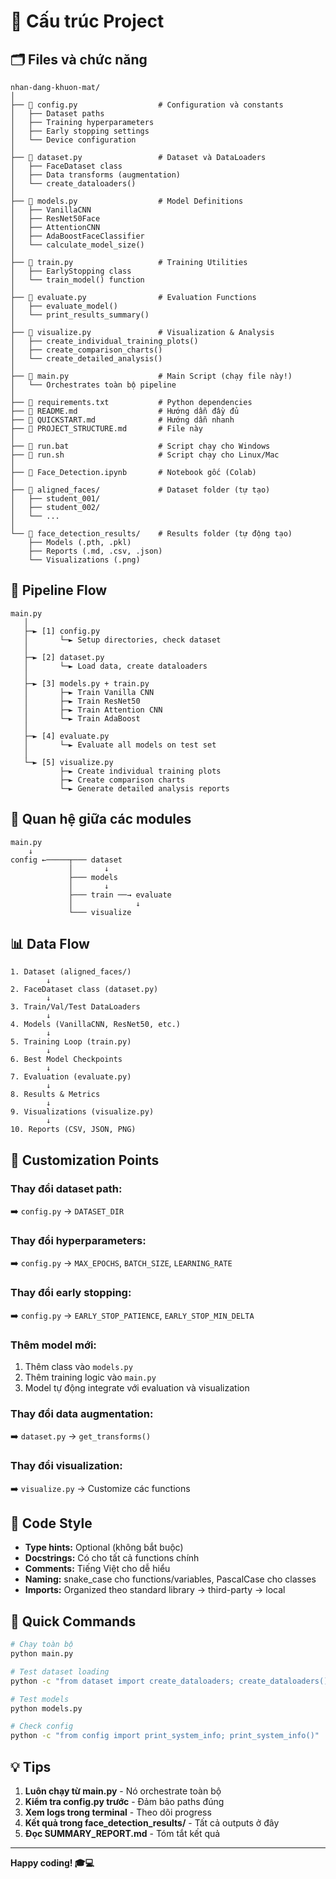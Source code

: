# 📁 Cấu trúc Project

## 🗂️ Files và chức năng

```
nhan-dang-khuon-mat/
│
├── 📄 config.py                  # Configuration và constants
│   ├── Dataset paths
│   ├── Training hyperparameters
│   ├── Early stopping settings
│   └── Device configuration
│
├── 📄 dataset.py                 # Dataset và DataLoaders
│   ├── FaceDataset class
│   ├── Data transforms (augmentation)
│   └── create_dataloaders()
│
├── 📄 models.py                  # Model Definitions
│   ├── VanillaCNN
│   ├── ResNet50Face
│   ├── AttentionCNN
│   ├── AdaBoostFaceClassifier
│   └── calculate_model_size()
│
├── 📄 train.py                   # Training Utilities
│   ├── EarlyStopping class
│   └── train_model() function
│
├── 📄 evaluate.py                # Evaluation Functions
│   ├── evaluate_model()
│   └── print_results_summary()
│
├── 📄 visualize.py               # Visualization & Analysis
│   ├── create_individual_training_plots()
│   ├── create_comparison_charts()
│   └── create_detailed_analysis()
│
├── 📄 main.py                    # Main Script (chạy file này!)
│   └── Orchestrates toàn bộ pipeline
│
├── 📄 requirements.txt           # Python dependencies
├── 📄 README.md                  # Hướng dẫn đầy đủ
├── 📄 QUICKSTART.md              # Hướng dẫn nhanh
├── 📄 PROJECT_STRUCTURE.md       # File này
│
├── 🔧 run.bat                    # Script chạy cho Windows
├── 🔧 run.sh                     # Script chạy cho Linux/Mac
│
├── 📓 Face_Detection.ipynb       # Notebook gốc (Colab)
│
├── 📂 aligned_faces/             # Dataset folder (tự tạo)
│   ├── student_001/
│   ├── student_002/
│   └── ...
│
└── 📂 face_detection_results/    # Results folder (tự động tạo)
    ├── Models (.pth, .pkl)
    ├── Reports (.md, .csv, .json)
    └── Visualizations (.png)
```

## 🔄 Pipeline Flow

```
main.py
   │
   ├─► [1] config.py
   │       └─► Setup directories, check dataset
   │
   ├─► [2] dataset.py
   │       └─► Load data, create dataloaders
   │
   ├─► [3] models.py + train.py
   │       ├─► Train Vanilla CNN
   │       ├─► Train ResNet50
   │       ├─► Train Attention CNN
   │       └─► Train AdaBoost
   │
   ├─► [4] evaluate.py
   │       └─► Evaluate all models on test set
   │
   └─► [5] visualize.py
           ├─► Create individual training plots
           ├─► Create comparison charts
           └─► Generate detailed analysis reports
```

## 🎯 Quan hệ giữa các modules

```
main.py
    ↓
config ←─────┬─── dataset
             │       ↓
             ├─── models
             │       ↓
             ├─── train ──→ evaluate
             │              ↓
             └─── visualize
```

## 📊 Data Flow

```
1. Dataset (aligned_faces/)
        ↓
2. FaceDataset class (dataset.py)
        ↓
3. Train/Val/Test DataLoaders
        ↓
4. Models (VanillaCNN, ResNet50, etc.)
        ↓
5. Training Loop (train.py)
        ↓
6. Best Model Checkpoints
        ↓
7. Evaluation (evaluate.py)
        ↓
8. Results & Metrics
        ↓
9. Visualizations (visualize.py)
        ↓
10. Reports (CSV, JSON, PNG)
```

## 🔧 Customization Points

### Thay đổi dataset path:
➡️ `config.py` → `DATASET_DIR`

### Thay đổi hyperparameters:
➡️ `config.py` → `MAX_EPOCHS`, `BATCH_SIZE`, `LEARNING_RATE`

### Thay đổi early stopping:
➡️ `config.py` → `EARLY_STOP_PATIENCE`, `EARLY_STOP_MIN_DELTA`

### Thêm model mới:
1. Thêm class vào `models.py`
2. Thêm training logic vào `main.py`
3. Model tự động integrate với evaluation và visualization

### Thay đổi data augmentation:
➡️ `dataset.py` → `get_transforms()`

### Thay đổi visualization:
➡️ `visualize.py` → Customize các functions

## 📝 Code Style

- **Type hints:** Optional (không bắt buộc)
- **Docstrings:** Có cho tất cả functions chính
- **Comments:** Tiếng Việt cho dễ hiểu
- **Naming:** snake_case cho functions/variables, PascalCase cho classes
- **Imports:** Organized theo standard library → third-party → local

## 🚀 Quick Commands

```bash
# Chạy toàn bộ
python main.py

# Test dataset loading
python -c "from dataset import create_dataloaders; create_dataloaders()"

# Test models
python models.py

# Check config
python -c "from config import print_system_info; print_system_info()"
```

## 💡 Tips

1. **Luôn chạy từ main.py** - Nó orchestrate toàn bộ
2. **Kiểm tra config.py trước** - Đảm bảo paths đúng
3. **Xem logs trong terminal** - Theo dõi progress
4. **Kết quả trong face_detection_results/** - Tất cả outputs ở đây
5. **Đọc SUMMARY_REPORT.md** - Tóm tắt kết quả

---

**Happy coding! 🎓💻**

